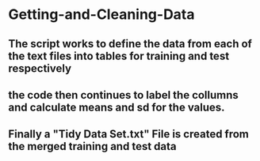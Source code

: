 # Getting-and-Cleaning-Data
## The script works to define the data from each of the text files into tables for training and test respectively
## the code then continues to label the collumns and calculate means and sd for the values.
## Finally a "Tidy Data Set.txt" File is created from the merged training and test data
